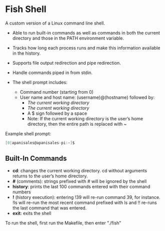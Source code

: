 # Fish Shell

A custom version of a Linux command line shell. 

* Able to run built-in commands as well as commands in both the current directory and those in the PATH environment variable.

* Tracks how long each process runs and make this information available in the history.

* Supports file output redirection and pipe redirection.

* Handle commands piped in from stdin.

* The shell prompt includes:
    * Command number (starting from 0)
    * User name and host name: (username)@(hostname) followed by:
        * *The current working directory*
        * *The current working directory*
        * A $ sign followed by a space
        * Note: If the current working directory is the user’s home directory, then the entire path is replaced with ~

Example shell prompt:
```c
[0|apanisales@apanisales-pi:~]$

```

## Built-In Commands
* **cd**: changes the current working directory. cd without arguments returns to the user’s home directory.
* **#** (comments): strings prefixed with # will be ignored by the shell
* **history**: prints the last 100 commands entered with their command numbers
* **!** (history execution): entering !39 will re-run command 39, for instance. !ls will re-run the most recent command prefixed with ls and !! re-runs the last command that was entered.
* **exit**: exits the shell

To run the shell, first run the Makefile, then enter "./fish"
